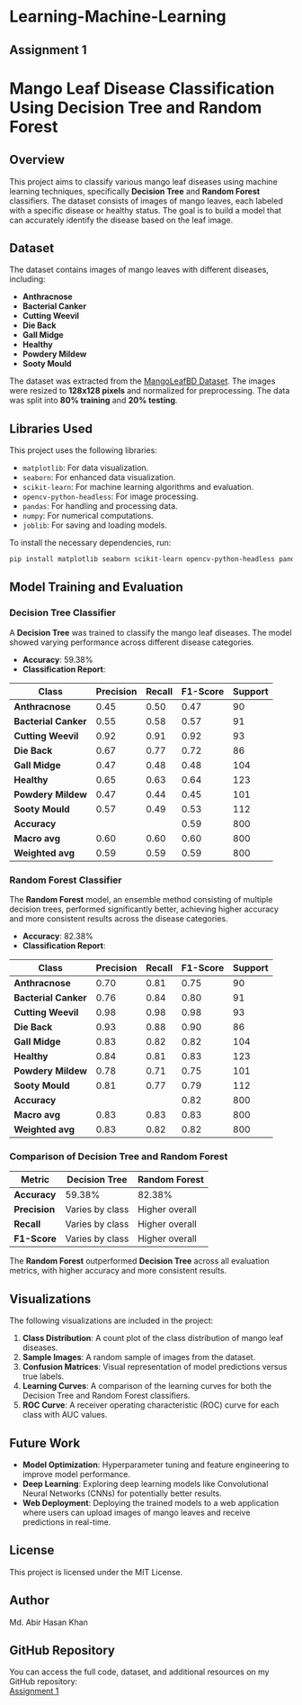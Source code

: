 # Learning-Machine-Learning
## Assignment 1

# **Mango Leaf Disease Classification Using Decision Tree and Random Forest**

## Overview
This project aims to classify various mango leaf diseases using machine learning techniques, specifically **Decision Tree** and **Random Forest** classifiers. The dataset consists of images of mango leaves, each labeled with a specific disease or healthy status. The goal is to build a model that can accurately identify the disease based on the leaf image.

## Dataset
The dataset contains images of mango leaves with different diseases, including:
- **Anthracnose**
- **Bacterial Canker**
- **Cutting Weevil**
- **Die Back**
- **Gall Midge**
- **Healthy**
- **Powdery Mildew**
- **Sooty Mould**

The dataset was extracted from the [MangoLeafBD Dataset](https://data.mendeley.com/datasets/hxsnvwty3r/1). The images were resized to **128x128 pixels** and normalized for preprocessing. The data was split into **80% training** and **20% testing**.

## Libraries Used
This project uses the following libraries:
- `matplotlib`: For data visualization.
- `seaborn`: For enhanced data visualization.
- `scikit-learn`: For machine learning algorithms and evaluation.
- `opencv-python-headless`: For image processing.
- `pandas`: For handling and processing data.
- `numpy`: For numerical computations.
- `joblib`: For saving and loading models.

To install the necessary dependencies, run:

```bash
pip install matplotlib seaborn scikit-learn opencv-python-headless pandas numpy joblib
```

## Model Training and Evaluation

### **Decision Tree Classifier**
A **Decision Tree** was trained to classify the mango leaf diseases. The model showed varying performance across different disease categories.

- **Accuracy**: 59.38%
- **Classification Report**:

| Class              | Precision | Recall | F1-Score | Support |
|--------------------|-----------|--------|----------|---------|
| **Anthracnose**     | 0.45      | 0.50   | 0.47     | 90      |
| **Bacterial Canker**| 0.55      | 0.58   | 0.57     | 91      |
| **Cutting Weevil**  | 0.92      | 0.91   | 0.92     | 93      |
| **Die Back**        | 0.67      | 0.77   | 0.72     | 86      |
| **Gall Midge**      | 0.47      | 0.48   | 0.48     | 104     |
| **Healthy**         | 0.65      | 0.63   | 0.64     | 123     |
| **Powdery Mildew**  | 0.47      | 0.44   | 0.45     | 101     |
| **Sooty Mould**     | 0.57      | 0.49   | 0.53     | 112     |
| **Accuracy**        |           |        | 0.59     | 800     |
| **Macro avg**       | 0.60      | 0.60   | 0.60     | 800     |
| **Weighted avg**    | 0.59      | 0.59   | 0.59     | 800     |

### **Random Forest Classifier**
The **Random Forest** model, an ensemble method consisting of multiple decision trees, performed significantly better, achieving higher accuracy and more consistent results across the disease categories.

- **Accuracy**: 82.38%
- **Classification Report**:

| Class              | Precision | Recall | F1-Score | Support |
|--------------------|-----------|--------|----------|---------|
| **Anthracnose**     | 0.70      | 0.81   | 0.75     | 90      |
| **Bacterial Canker**| 0.76      | 0.84   | 0.80     | 91      |
| **Cutting Weevil**  | 0.98      | 0.98   | 0.98     | 93      |
| **Die Back**        | 0.93      | 0.88   | 0.90     | 86      |
| **Gall Midge**      | 0.83      | 0.82   | 0.82     | 104     |
| **Healthy**         | 0.84      | 0.81   | 0.83     | 123     |
| **Powdery Mildew**  | 0.78      | 0.71   | 0.75     | 101     |
| **Sooty Mould**     | 0.81      | 0.77   | 0.79     | 112     |
| **Accuracy**        |           |        | 0.82     | 800     |
| **Macro avg**       | 0.83      | 0.83   | 0.83     | 800     |
| **Weighted avg**    | 0.83      | 0.82   | 0.82     | 800     |

### **Comparison of Decision Tree and Random Forest**

| Metric             | Decision Tree   | Random Forest   |
|--------------------|-----------------|-----------------|
| **Accuracy**       | 59.38%          | 82.38%          |
| **Precision**      | Varies by class | Higher overall  |
| **Recall**         | Varies by class | Higher overall  |
| **F1-Score**       | Varies by class | Higher overall  |

The **Random Forest** outperformed **Decision Tree** across all evaluation metrics, with higher accuracy and more consistent results.

## Visualizations
The following visualizations are included in the project:
1. **Class Distribution**: A count plot of the class distribution of mango leaf diseases.
2. **Sample Images**: A random sample of images from the dataset.
3. **Confusion Matrices**: Visual representation of model predictions versus true labels.
4. **Learning Curves**: A comparison of the learning curves for both the Decision Tree and Random Forest classifiers.
5. **ROC Curve**: A receiver operating characteristic (ROC) curve for each class with AUC values.

## Future Work
- **Model Optimization**: Hyperparameter tuning and feature engineering to improve model performance.
- **Deep Learning**: Exploring deep learning models like Convolutional Neural Networks (CNNs) for potentially better results.
- **Web Deployment**: Deploying the trained models to a web application where users can upload images of mango leaves and receive predictions in real-time.

## License
This project is licensed under the MIT License.

## Author
Md. Abir Hasan Khan

## GitHub Repository
You can access the full code, dataset, and additional resources on my GitHub repository:  
[Assignment 1](https://github.com/abirhasankhan/Learning-Machine-Learning/tree/main/Assignment%201)
